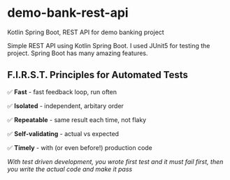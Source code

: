 # demo-bank-rest-api
Kotlin Spring Boot, REST API for demo banking project

Simple REST API using Kotlin Spring Boot. I used JUnit5 for testing the project. Spring Boot has many amazing features.

## F.I.R.S.T. Principles for Automated Tests

✅ **Fast** -  fast feedback loop, run often

✅ **Isolated** - independent, arbitary order

✅ **Repeatable** - same result each time, not flaky

✅ **Self-validating** - actual vs expected

✅ **Timely** - with (or even before!) production code

_With test driven development, you wrote first test and it must fail first, then you write the actual code and make it pass_
